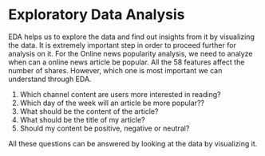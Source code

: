 # Exploratory Data Analysis

EDA helps us to explore the data and find out insights from it by visualizing the data. It is extremely important step in order to proceed further for analysis on it.
For the Online news popularity analysis, we need to analyze when can a online news article be popular.
All the 58 features affect the number of shares. However, which one is most important we can understand through EDA.

 1. Which channel content are users more interested in reading?
 2. Which day of the week will an article be more popular??
 3. What should be the content of the article?
 4. What should be the title of my article?
 5. Should my content be positive, negative or neutral?
 
All these questions can be answered by looking at the data by visualizing it.
